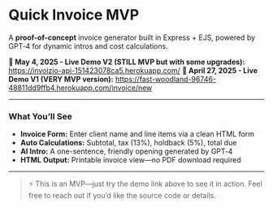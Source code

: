 # Quick Invoice MVP

A **proof-of-concept** invoice generator built in Express + EJS, powered by GPT‑4 for dynamic intros and cost calculations.

**🔗 May 4, 2025 - Live Demo V2 (STILL MVP but with some upgrades):** https://invoizio-api-151423078ca5.herokuapp.com/
**🔗 April 27, 2025 - Live Demo V1 (VERY MVP version):** https://fast-woodland-96746-48811dd9ffb4.herokuapp.com/invoice/new


---

### What You’ll See

- **Invoice Form:** Enter client name and line items via a clean HTML form
- **Auto Calculations:** Subtotal, tax (13%), holdback (5%), total due
- **AI Intro:** A one-sentence, friendly opening generated by GPT‑4
- **HTML Output:** Printable invoice view—no PDF download required

---

> ⚡️ This is an MVP—just try the demo link above to see it in action. Feel free to reach out if you’d like the source code or details.
